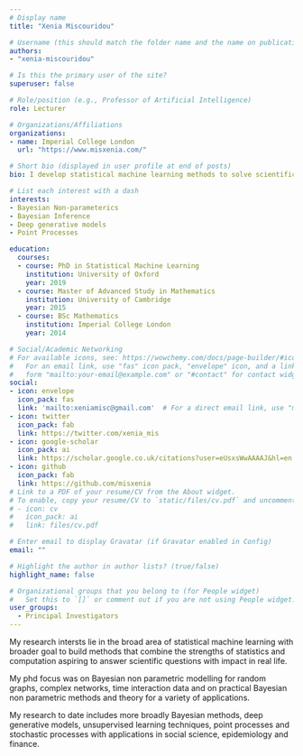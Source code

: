```yaml
---
# Display name
title: "Xenia Miscouridou"

# Username (this should match the folder name and the name on publications)
authors:
- "xenia-miscouridou"

# Is this the primary user of the site?
superuser: false

# Role/position (e.g., Professor of Artificial Intelligence)
role: Lecturer 

# Organizations/Affiliations
organizations:
- name: Imperial College London
  url: "https://www.misxenia.com/"

# Short bio (displayed in user profile at end of posts)
bio: I develop statistical machine learning methods to solve scientific questions with impact in real life. 

# List each interest with a dash
interests:
- Bayesian Non-parameterics
- Bayesian Inference
- Deep generative models
- Point Processes

education:
  courses:
  - course: PhD in Statistical Machine Learning
    institution: University of Oxford
    year: 2019
  - course: Master of Advanced Study in Mathematics 
    institution: University of Cambridge
    year: 2015
  - course: BSc Mathematics 
    institution: Imperial College London
    year: 2014

# Social/Academic Networking
# For available icons, see: https://wowchemy.com/docs/page-builder/#icons
#   For an email link, use "fas" icon pack, "envelope" icon, and a link in the
#   form "mailto:your-email@example.com" or "#contact" for contact widget.
social:
- icon: envelope
  icon_pack: fas
  link: 'mailto:xeniamisc@gmail.com'  # For a direct email link, use "mailto:test@example.org".
- icon: twitter
  icon_pack: fab
  link: https://twitter.com/xenia_mis
- icon: google-scholar
  icon_pack: ai
  link: https://scholar.google.co.uk/citations?user=eUsxsWwAAAAJ&hl=en
- icon: github
  icon_pack: fab
  link: https://github.com/misxenia
# Link to a PDF of your resume/CV from the About widget.
# To enable, copy your resume/CV to `static/files/cv.pdf` and uncomment the lines below.
# - icon: cv
#   icon_pack: ai
#   link: files/cv.pdf

# Enter email to display Gravatar (if Gravatar enabled in Config)
email: ""

# Highlight the author in author lists? (true/false)
highlight_name: false

# Organizational groups that you belong to (for People widget)
#   Set this to `[]` or comment out if you are not using People widget.
user_groups:
  - Principal Investigators
---
```

My research intersts lie in the broad area of statistical machine learning with broader goal to build methods that combine the strengths of statistics and computation aspiring to answer scientific questions with impact in real life. 

My phd focus was on Bayesian non parametric modelling for random graphs, complex networks, time interaction data and on practical Bayesian non parametric methods and theory for a variety of applications.

My research to date includes more broadly Bayesian methods, deep generative models, unsupervised learning techniques, point processes and stochastic processes with applications in social science, epidemiology and finance.